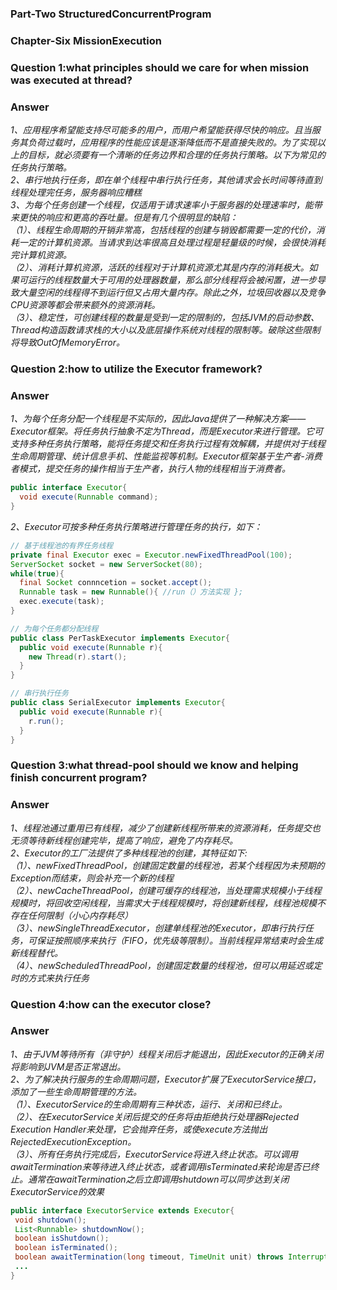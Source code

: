 ### Part-Two StructuredConcurrentProgram
### Chapter-Six MissionExecution
### Question 1:what principles should we care for when mission was executed at thread?
### Answer
*1、应用程序希望能支持尽可能多的用户，而用户希望能获得尽快的响应。且当服务其负荷过载时，应用程序的性能应该是逐渐降低而不是直接失败的。为了实现以上的目标，就必须要有一个清晰的任务边界和合理的任务执行策略。以下为常见的任务执行策略。*<br>
*2、串行地执行任务，即在单个线程中串行执行任务，其他请求会长时间等待直到线程处理完任务，服务器响应糟糕*<br>
*3、为每个任务创建一个线程，仅适用于请求速率小于服务器的处理速率时，能带来更快的响应和更高的吞吐量。但是有几个很明显的缺陷：*<br>
  *（1）、线程生命周期的开销非常高，包括线程的创建与销毁都需要一定的代价，消耗一定的计算机资源。当请求到达率很高且处理过程是轻量级的时候，会很快消耗完计算机资源。*<br>
  *（2）、消耗计算机资源，活跃的线程对于计算机资源尤其是内存的消耗极大。如果可运行的线程数量大于可用的处理器数量，那么部分线程将会被闲置，进一步导致大量空闲的线程得不到运行但又占用大量内存。除此之外，垃圾回收器以及竞争CPU资源等都会带来额外的资源消耗。*<br>
  *（3）、稳定性，可创建线程的数量是受到一定的限制的，包括JVM的启动参数、Thread构造函数请求栈的大小以及底层操作系统对线程的限制等。破除这些限制将导致OutOfMemoryError。*
  
### Question 2:how to utilize the Executor framework?
### Answer
*1、为每个任务分配一个线程是不实际的，因此Java提供了一种解决方案——Executor框架。将任务执行抽象不定为Thread，而是Executor来进行管理。它可支持多种任务执行策略，能将任务提交和任务执行过程有效解耦，并提供对于线程生命周期管理、统计信息手机、性能监视等机制。Executor框架基于生产者-消费者模式，提交任务的操作相当于生产者，执行人物的线程相当于消费者。*
```java
public interface Executor{
  void execute(Runnable command);
}
```
*2、Executor可按多种任务执行策略进行管理任务的执行，如下：*<br>
```java
// 基于线程池的有界任务线程
private final Executor exec = Executor.newFixedThreadPool(100);
ServerSocket socket = new ServerSocket(80);
while(true){
  final Socket connncetion = socket.accept();
  Runnable task = new Runnable(){ //run（）方法实现 };
  exec.execute(task);
}

// 为每个任务都分配线程
public class PerTaskExecutor implements Executor{
  public void execute(Runnable r){
    new Thread(r).start();
  }
}

// 串行执行任务
public class SerialExecutor implements Executor{
  public void execute(Runnable r){
    r.run();
  }
}
```

### Question 3:what thread-pool should we know and helping finish concurrent program?
### Answer
*1、线程池通过重用已有线程，减少了创建新线程所带来的资源消耗，任务提交也无须等待新线程创建完毕，提高了响应，避免了内存耗尽。*<br>
*2、Executor的工厂法提供了多种线程池的创建，其特征如下:*<br>
  *（1）、newFixedThreadPool，创建固定数量的线程池，若某个线程因为未预期的Exception而结束，则会补充一个新的线程*<br>
  *（2）、newCacheThreadPool，创建可缓存的线程池，当处理需求规模小于线程规模时，将回收空闲线程，当需求大于线程规模时，将创建新线程，线程池规模不存在任何限制（小心内存耗尽）*<br>
  *（3）、newSingleThreadExecutor，创建单线程池的Executor，即串行执行任务，可保证按照顺序来执行（FIFO，优先级等限制）。当前线程异常结束时会生成新线程替代。*<br>
  *（4）、newScheduledThreadPool，创建固定数量的线程池，但可以用延迟或定时的方式来执行任务*<br>
 
### Question 4:how can the executor close?
### Answer
*1、由于JVM等待所有（非守护）线程关闭后才能退出，因此Executor的正确关闭将影响到JVM是否正常退出。*<br>
*2、为了解决执行服务的生命周期问题，Executor扩展了ExecutorService接口，添加了一些生命周期管理的方法。*<br>
 *（1）、ExecutorService的生命周期有三种状态，运行、关闭和已终止。*<br>
 *（2）、在ExecutorService关闭后提交的任务将由拒绝执行处理器Rejected Execution Handler来处理，它会抛弃任务，或使execute方法抛出RejectedExecutionException。*<br>
 *（3）、所有任务执行完成后，ExecutorService将进入终止状态。可以调用awaitTermination来等待进入终止状态，或者调用isTerminated来轮询是否已终止。通常在awaitTermination之后立即调用shutdown可以同步达到关闭ExecutorService的效果*
```java
public interface ExecutorService extends Executor{
 void shutdown();
 List<Runnable> shutdownNow();
 boolean isShutdown();
 boolean isTerminated();
 boolean awaitTermination(long timeout, TimeUnit unit) throws InterruptedException;
 ...
}
```
